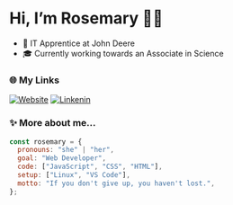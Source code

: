 # Hi, I’m Rosemary 👩‍💻

- 💼 IT Apprentice at John Deere
- 🎓 Currently working towards an Associate in Science

### 🌐 My Links
[![Website](https://img.shields.io/badge/obsidianrose.dev-%23141216?logo=devbox&logoColor=%23ff79c6&labelColor=%23282a36&link=obsidianrose.dev)](https://www.obsidianrose.dev)
[![Linkenin](https://img.shields.io/badge/-Rosemary%20Thorn-blue?style=flat-square&logo=Linkedin&logoColor=white&link=https://www.linkedin.com/in/rosemary-thorn-35716b36a)](https://www.linkedin.com/in/rosemary-thorn-35716b36a)


### ✨ More about me...
``` javascript
const rosemary = {
  pronouns: "she" | "her",
  goal: "Web Developer",
  code: ["JavaScript", "CSS", "HTML"],
  setup: ["Linux", "VS Code"],
  motto: "If you don't give up, you haven't lost.",
};
```
